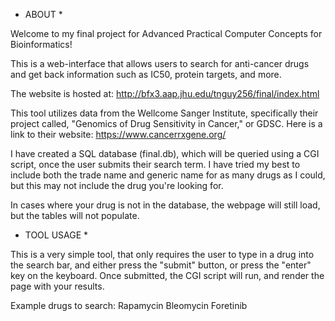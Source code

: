 * ABOUT *

Welcome to my final project for Advanced Practical Computer Concepts for Bioinformatics!

This is a web-interface that allows users to search for anti-cancer drugs and get back information such as IC50, protein targets, and more.

The website is hosted at: http://bfx3.aap.jhu.edu/tnguy256/final/index.html

This tool utilizes data from the Wellcome Sanger Institute, specifically their project called, "Genomics of Drug Sensitivity in Cancer," or GDSC. Here is a link to their website: https://www.cancerrxgene.org/

I have created a SQL database (final.db), which will be queried using a CGI script, once the user submits their search term. I have tried my best to include both the trade name and generic name for as many drugs as I could, but this may not include the drug you're looking for.

In cases where your drug is not in the database, the webpage will still load, but the tables will not populate.

* TOOL USAGE *

This is a very simple tool, that only requires the user to type in a drug into the search bar, and either press the "submit" button, or press the "enter" key on the keyboard. Once submitted, the CGI script will run, and render the page with your results.

Example drugs to search:
Rapamycin
Bleomycin
Foretinib
